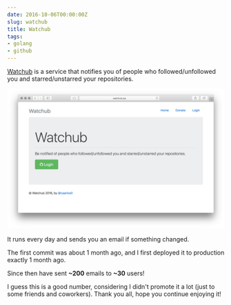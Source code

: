 ```yaml
---
date: 2016-10-06T00:00:00Z
slug: watchub
title: Watchub
tags:
- golang
- github
---
```


[Watchub][wh] is a service that notifies you of people who followed/unfollowed
you and starred/unstarred your repositories.

![Watchub screenshot](/public/images/watchub.png)

It runs every day and sends you an email if something changed.

The first commit was about 1 month ago, and I first deployed it to
production exactly 1 month ago.

Since then have sent **~200** emails to **~30** users!

I guess this is a good number, considering I didn't promote it a lot (just
to some friends and coworkers). Thank you all, hope you continue enjoying it!

[wh]: http://watchub.pw
